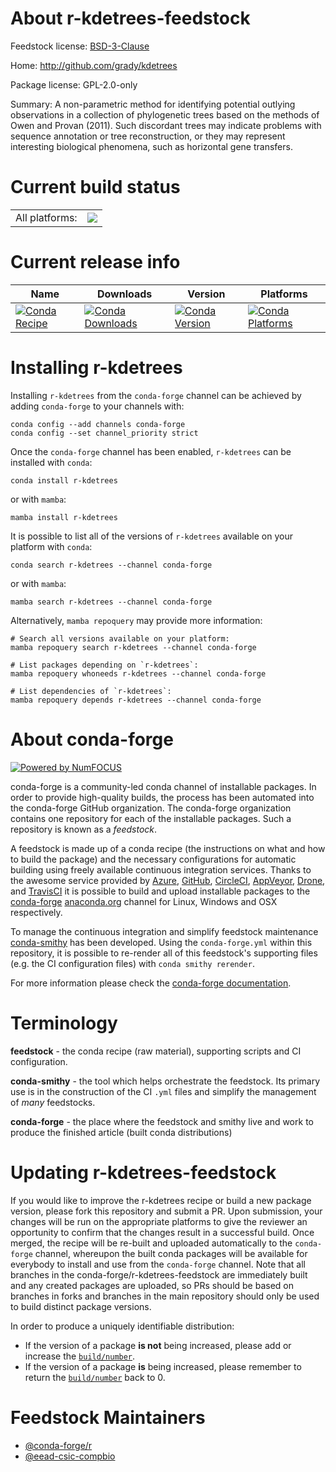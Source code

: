 About r-kdetrees-feedstock
==========================

Feedstock license: [BSD-3-Clause](https://github.com/conda-forge/r-kdetrees-feedstock/blob/main/LICENSE.txt)

Home: http://github.com/grady/kdetrees

Package license: GPL-2.0-only

Summary: A non-parametric method for identifying potential outlying observations in a collection of phylogenetic trees based on the methods of Owen and Provan (2011). Such discordant trees may indicate problems with sequence annotation or tree reconstruction, or they may represent interesting biological phenomena, such as horizontal gene transfers.

Current build status
====================


<table><tr><td>All platforms:</td>
    <td>
      <a href="https://dev.azure.com/conda-forge/feedstock-builds/_build/latest?definitionId=22172&branchName=main">
        <img src="https://dev.azure.com/conda-forge/feedstock-builds/_apis/build/status/r-kdetrees-feedstock?branchName=main">
      </a>
    </td>
  </tr>
</table>

Current release info
====================

| Name | Downloads | Version | Platforms |
| --- | --- | --- | --- |
| [![Conda Recipe](https://img.shields.io/badge/recipe-r--kdetrees-green.svg)](https://anaconda.org/conda-forge/r-kdetrees) | [![Conda Downloads](https://img.shields.io/conda/dn/conda-forge/r-kdetrees.svg)](https://anaconda.org/conda-forge/r-kdetrees) | [![Conda Version](https://img.shields.io/conda/vn/conda-forge/r-kdetrees.svg)](https://anaconda.org/conda-forge/r-kdetrees) | [![Conda Platforms](https://img.shields.io/conda/pn/conda-forge/r-kdetrees.svg)](https://anaconda.org/conda-forge/r-kdetrees) |

Installing r-kdetrees
=====================

Installing `r-kdetrees` from the `conda-forge` channel can be achieved by adding `conda-forge` to your channels with:

```
conda config --add channels conda-forge
conda config --set channel_priority strict
```

Once the `conda-forge` channel has been enabled, `r-kdetrees` can be installed with `conda`:

```
conda install r-kdetrees
```

or with `mamba`:

```
mamba install r-kdetrees
```

It is possible to list all of the versions of `r-kdetrees` available on your platform with `conda`:

```
conda search r-kdetrees --channel conda-forge
```

or with `mamba`:

```
mamba search r-kdetrees --channel conda-forge
```

Alternatively, `mamba repoquery` may provide more information:

```
# Search all versions available on your platform:
mamba repoquery search r-kdetrees --channel conda-forge

# List packages depending on `r-kdetrees`:
mamba repoquery whoneeds r-kdetrees --channel conda-forge

# List dependencies of `r-kdetrees`:
mamba repoquery depends r-kdetrees --channel conda-forge
```


About conda-forge
=================

[![Powered by
NumFOCUS](https://img.shields.io/badge/powered%20by-NumFOCUS-orange.svg?style=flat&colorA=E1523D&colorB=007D8A)](https://numfocus.org)

conda-forge is a community-led conda channel of installable packages.
In order to provide high-quality builds, the process has been automated into the
conda-forge GitHub organization. The conda-forge organization contains one repository
for each of the installable packages. Such a repository is known as a *feedstock*.

A feedstock is made up of a conda recipe (the instructions on what and how to build
the package) and the necessary configurations for automatic building using freely
available continuous integration services. Thanks to the awesome service provided by
[Azure](https://azure.microsoft.com/en-us/services/devops/), [GitHub](https://github.com/),
[CircleCI](https://circleci.com/), [AppVeyor](https://www.appveyor.com/),
[Drone](https://cloud.drone.io/welcome), and [TravisCI](https://travis-ci.com/)
it is possible to build and upload installable packages to the
[conda-forge](https://anaconda.org/conda-forge) [anaconda.org](https://anaconda.org/)
channel for Linux, Windows and OSX respectively.

To manage the continuous integration and simplify feedstock maintenance
[conda-smithy](https://github.com/conda-forge/conda-smithy) has been developed.
Using the ``conda-forge.yml`` within this repository, it is possible to re-render all of
this feedstock's supporting files (e.g. the CI configuration files) with ``conda smithy rerender``.

For more information please check the [conda-forge documentation](https://conda-forge.org/docs/).

Terminology
===========

**feedstock** - the conda recipe (raw material), supporting scripts and CI configuration.

**conda-smithy** - the tool which helps orchestrate the feedstock.
                   Its primary use is in the construction of the CI ``.yml`` files
                   and simplify the management of *many* feedstocks.

**conda-forge** - the place where the feedstock and smithy live and work to
                  produce the finished article (built conda distributions)


Updating r-kdetrees-feedstock
=============================

If you would like to improve the r-kdetrees recipe or build a new
package version, please fork this repository and submit a PR. Upon submission,
your changes will be run on the appropriate platforms to give the reviewer an
opportunity to confirm that the changes result in a successful build. Once
merged, the recipe will be re-built and uploaded automatically to the
`conda-forge` channel, whereupon the built conda packages will be available for
everybody to install and use from the `conda-forge` channel.
Note that all branches in the conda-forge/r-kdetrees-feedstock are
immediately built and any created packages are uploaded, so PRs should be based
on branches in forks and branches in the main repository should only be used to
build distinct package versions.

In order to produce a uniquely identifiable distribution:
 * If the version of a package **is not** being increased, please add or increase
   the [``build/number``](https://docs.conda.io/projects/conda-build/en/latest/resources/define-metadata.html#build-number-and-string).
 * If the version of a package **is** being increased, please remember to return
   the [``build/number``](https://docs.conda.io/projects/conda-build/en/latest/resources/define-metadata.html#build-number-and-string)
   back to 0.

Feedstock Maintainers
=====================

* [@conda-forge/r](https://github.com/conda-forge/r/)
* [@eead-csic-compbio](https://github.com/eead-csic-compbio/)

